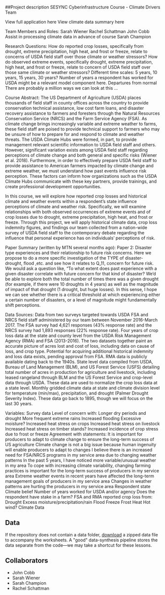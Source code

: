 ##Project description
SESYNC Cyberinfrastructure Course - Climate Drivers Team

View full application here
View climate data summary here

Team Members and Roles:
Sarah Wiener
Rachel Schattman
John Cobb
Assist in processing climate data in advance of course
Sarah Champion

Research Questions:
How do reported crop losses, specifically from drought, extreme precipitation, high heat, and frost or freeze, relate to concerns of USDA field staff over those climate or weather stressors?
How do observed extreme events, specifically drought, extreme precipitation, high heat, and frost or freeze, relate to concern of USDA field staff over those same climate or weather stressors?
Different time scales: 5 years, 10 years, 15 years, 30 years? Number of years a respondent has worked for USDA might be a relevant model component here.
Departures from normal
There are probably a million ways we can look at this
…

Course Abstract:
The US Department of Agriculture (USDA) places thousands of field staff in county offices across the country to provide conservation technical assistance, low cost farm loans, and disaster recovery assistance to farmers and foresters through the Natural Resources Conservation Service (NRCS) and the Farm Service Agency (FSA). As climate change brings increasingly variable and extreme weather to farms, these field staff are poised to provide technical support to farmers who may be unsure of how to prepare for and respond to climate and weather threats. The USDA Climate Hubs were formed, in part, to provide management relevant scientific information to USDA field staff and others. However, significant variation exists among USDA field staff regarding perceptions of climate change and both general and specific risks (Wiener et al. 2018). Furthermore, in order to effectively prepare USDA field staff to provide assistance to American farmers impacted by climate change and extreme weather, we must understand how past events influence risk perception. These factors can inform how organizations such as the USDA Climate Hubs communicate with these key partners, provide trainings, and create professional development opportunities.

In this course, we will explore how reported crop losses and historical climate and weather events within a respondent’s state influence perceptions of climate and weather risk. Specifically, we will examine relationships with both observed occurrences of extreme events and of crop losses due to drought, extreme precipitation, high heat, and frost or freeze. Through this project, we will apply historical climate data, crop loss indemnity figures, and findings our team collected from a nation-wide survey of USDA field staff to the contemporary debate regarding the influence that personal experience has on individuals’ perceptions of risk. 

Paper Summary (written by MTN several months ago):
Paper 2: Disaster type experiences and their relationship to future risk concerns. Here we propose to do a more specific investigation of the TYPE of disaster- drought, flood ,etc. and see how it relates to Q_11, concern for future risk. We would ask a question like, “To what extent does past experience with a given disaster correlate with future concern for that kind of disaster? We’d be able to explore both the total number of times there was a given drought (for example, if there were 10 droughts in 4 years) as well as the magnitude of impact of that drought (1 drought, but huge losses). In this sense, I hope we can see whether there is a critical threshold at which experiencing either a certain number of disasters, or a level of magnitude might fundamentally shift perceptions.

Data Sources:
Data from two surveys targeted towards USDA FSA and NRCS field staff administered by our team between November 2016-March 2017. The FSA survey had 4,621 responses (43% response rate) and the NRCS survey had 1,893 responses (22% response rate). 
Four years of crop loss data at the state and county level from the USDA Risk Management Agency (RMA) and FSA (2013-2016). The two datasets together paint an accurate picture of acres lost and cost of loss, including data on cause of loss, and crop type. Potential for acquiring additional historical indemnity and loss data exists, pending approval from FSA. RMA data is publicly available dating back to the 1940s. 
State level data compiled from USDA, Bureau of Land Management (BLM), and US Forest Service (USFS) detailing total number of acres in production for agriculture and livestock, including leased rangeland through BLM and the US Forest Service and crop-level data through USDA. These data are used to normalize the crop loss data at a state level.
Monthly gridded climate data at state and climate division level for temperature (min/max), precipitation, and drought (Palmer Drought Severity Index). These data go back to 1895, though we will focus on the last 30 years.

Variables:
Survey data
Level of concern with:
Longer dry periods and drought
More frequent extreme rains
Increased flooding
Excessive moisture?
Increased heat stress on crops
Increased heat stress on livestock
Increased heat stress on timber stands?
Increased incidence of crop stress due to frost or freeze
Agreement with statements:
It is important for producers to adapt to climate change to ensure the long-term success of US agriculture
Climate change is not a big issue because human ingenuity will enable producers to adapt to changes
I believe there is an increased need for FSA/NRCS programs in my service area due to changing weather patterns
In the past 5 years, I have noticed more variable/unusual weather in my area
To cope with increasing climate variability, changing farming practices is important for the long-term success of producers in my service area
Extreme weather events in recent years have affected the long-term management goals of producers in my service area
Changes in weather patterns are hurting the producers in my service area
Respondent state
Climate belief
Number of years worked for USDA and/or agency
Does the respondent have stake in a farm?
FSA and RMA reported crop loss from:
Drought
Excess moisture/precipitation/rain
Flood
Freeze
Frost
Heat
Hot wind?
Climate Data




## Data

If the repository does not contain a data folder, [download] a zipped data file to accompany the worksheets. A "good" data-synthesis pipeline stores the data separate from the code&mdash;we may take a shortcut for these lessons.

## Collaborators

- John Cobb
- Sarah Wiener
- Sarah Champion
- Rachel Schattman




[download]: https://files.sesync.org/pydio/public/09bb83
[CONTRIBUTING.md]: CONTRIBUTING.md
